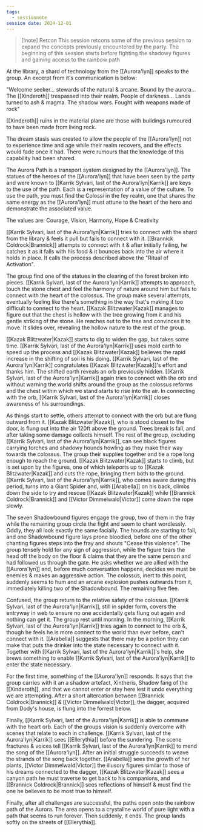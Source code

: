 ```yaml
---
tags:
  - sessionnote
session date: 2024-12-01
---
```

> [!note] Retcon
> This session retcons some of the previous session to expand the concepts previously encountered by the party. The beginning of this session starts before fighting the shadowy figures and gaining access to the rainbow path

At the library, a shard of technology from the [[Aurora'lyn]] speaks to the group. An excerpt from it's communication is below:

"Welcome seeker... stewards of the natural & arcane. Bound by the aurora... The [[Xinderoth]] trespassed into their realm. People of darkness... Lands turned to ash & magma. The shadow wars. Fought with weapons made of rock"

[[Xinderoth]] ruins in the material plane are those with buildings rumoured to have been made from living rock.

The dream stasis was created to allow the people of the [[Aurora'lyn]] not to experience time and age while their realm recovers, and the effects would fade once it had. There were rumours that the knowledge of this capability had been shared.

The Aurora Path is a transport system designed by the [[Aurora'lyn]]. The statues of the heroes of the [[Aurora'lyn]] that have been seen by the party and were known to [[Karrik Sylvari, last of the Aurora'lyn|Karrik]] are keys to the use of the path. Each is a representation of a value of the culture. To use the path, you must find the Colossi in the fey realm, one that shares the same energy as the [[Aurora'lyn]] must attune to the heart of the hero and demonstrate the associated value.

The values are: Courage, Vision, Harmony, Hope & Creativity

[[Karrik Sylvari, last of the Aurora'lyn|Karrik]] tries to connect with the shard from the library & feels it pull but fails to connect with it. [[Brannick Coldrock|Brannick]] attempts to connect with it & after initially failing, he catches it as it falls with his food & it bounces back into the air where it holds in place. It calls the process described above the "Ritual of Activation".

The group find one of the statues in the clearing of the forest broken into pieces. [[Karrik Sylvari, last of the Aurora'lyn|Karrik]] attempts to approach, touch the stone chest and feel the harmony of nature around him but fails to connect with the heart of the colossus. The group make several attempts, eventually feeling like there's something in the way that's making it too difficult to connect to the heart. [[Kazak Blitzwater|Kazak]] manages to figure out that the chest is hollow with the tree growing from it and his gentle striking of the stone. He reaches out to the tree and convinces it to move. It slides over, revealing the hollow nature to the rest of the group.

[[Kazak Blitzwater|Kazak]] starts to dig to widen the gap, but takes some time. [[Karrik Sylvari, last of the Aurora'lyn|Karrik]] uses mold earth to speed up the process and [[Kazak Blitzwater|Kazak]] believes the rapid increase in the shifting of soil is his doing. [[Karrik Sylvari, last of the Aurora'lyn|Karrik]] congratulates [[Kazak Blitzwater|Kazak]]'s effort and thanks him. The shifted earth reveals an orb previously hidden. [[Karrik Sylvari, last of the Aurora'lyn|Karrik]] again tries to connect with the orb and without warning the world shifts around the group as the colossus reforms and the chest within which we stand starts to rise into the air. In connecting with the orb, [[Karrik Sylvari, last of the Aurora'lyn|Karrik]] closes awareness of his surroundings.

As things start to settle, others attempt to connect with the orb but are flung outward from it. [[Kazak Blitzwater|Kazak]], who is stood closest to the door, is flung out into the air 120ft above the ground. Trees break is fall, and after taking some damage collects himself. The rest of the group, excluding [[Karrik Sylvari, last of the Aurora'lyn|Karrik]], can see black figures carrying torches and shadowy hounds howling as they make their way towards the colossus. The group their supplies together and tie a rope long enough to reach the ground. [[Kazak Blitzwater|Kazak]] starts to climb, but is set upon by the figures, one of which teleports up to [[Kazak Blitzwater|Kazak]] and cuts the rope, bringing them both to the ground. [[Karrik Sylvari, last of the Aurora'lyn|Karrik]], who comes aware during this period, turns into a Giant Spider and, with [[Arabella]] on his back, climbs down the side to try and rescue [[Kazak Blitzwater|Kazak]] while [[Brannick Coldrock|Brannick]] and [[Victor Dimmelwald|Victor]] come down the rope slowly.

The seven Shadowbound figures engage the group, two of them in the fray while the remaining group circle the fight and seem to chant wordlessly. Oddly, they all look exactly the same facially. The hounds are starting to fall, and one Shadowbound figure lays prone bloodied, before one of the other chanting figures steps into the fray and shouts "Cease this violence". The group tensely hold for any sign of aggression, while the figure tears the head off the body on the floor & claims that they are the same person and had followed us through the gate. He asks whether we are allied with the [[Aurora'lyn]] and, before much conversation happens, decides we must be enemies & makes an aggressive action. The colossus, inert to this point, suddenly seems to hum and an arcane explosion pushes outwards from it, immediately killing two of the Shadowbound. The remaining five flee.

Confused, the group return to the relative safety of the colossus. [[Karrik Sylvari, last of the Aurora'lyn|Karrik]], still in spider form, covers the entryway in web to ensure no one accidentally gets flung out again and nothing can get it. The group rest until morning. In the morning, [[Karrik Sylvari, last of the Aurora'lyn|Karrik]] tries again to connect to the orb &, though he feels he is more connect to the world than ever before, can't connect with it. [[Arabella]] suggests that there may be a potion they can make that puts the drinker into the state necessary to connect with it. Together with [[Karrik Sylvari, last of the Aurora'lyn|Karrik]]'s help, she brews something to enable [[Karrik Sylvari, last of the Aurora'lyn|Karrik]] to enter the state necessary.

For the first time, something of the [[Aurora'lyn]] responds. It says that the group carries with it an a shadow artefact, Xintheris, Shadow fang of the [[Xinderoth]], and that we cannot enter or stay here lest it undo everything we are attempting. After a short altercation between [[Brannick Coldrock|Brannick]] & [[Victor Dimmelwald|Victor]], the dagger, acquired from Dody's house, is flung into the forrest below.

Finally, [[Karrik Sylvari, last of the Aurora'lyn|Karrik]] is able to commune with the heart orb. Each of the groups vision is suddenly overcome with scenes that relate to each in challenge. [[Karrik Sylvari, last of the Aurora'lyn|Karrik]] sees [[Ellerythia]] before the sundering. The scene fractures & voices tell [[Karrik Sylvari, last of the Aurora'lyn|Karrik]] to mend the song of the [[Aurora'lyn]]. After an initial struggle succeeds to weave the strands of the song back together. [[Arabella]] sees the growth of her plants, [[Victor Dimmelwald|Victor]] the illusory figures similar to those of his dreams connected to the dagger, [[Kazak Blitzwater|Kazak]] sees a canyon path he must traverse to get back to his companions, and [[Brannick Coldrock|Brannick]] sees reflections of himself & must find the one he believes to be most true to himself.

Finally, after all challenges are successful, the paths open onto the rainbow path of the Aurora. The area opens to a crystaline world of pure light with a path that seems to run forever. Then suddenly, it ends. The group lands softly on the streets of [[Ellerythia]].